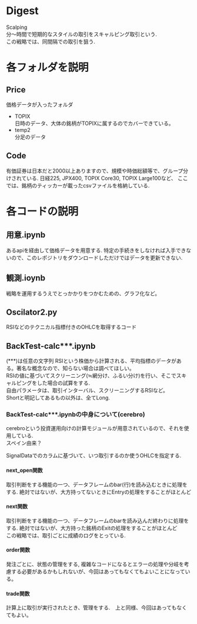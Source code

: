 # Digest
Scalping<br>
分～時間で短期的なスタイルの取引をスキャルピング取引という. <br>
この戦略では、同間隔での取引を狙う. <br>

# 各フォルダを説明
## Price
価格データが入ったフォルダ
- TOPIX
  <br>日時のデータ、大体の銘柄がTOPIXに属するのでカバーできている。
- temp2
  <br>分足のデータ

## Code
有価証券は日本だと2000以上ありますので、規模や時価総額等で、グループ分けされている. 日経225, JPX400, TOPIX Core30, TOPIX Large100など、
ここでは、銘柄のティッカーが載ったcsvファイルを格納している. <br>


# 各コードの説明
## 用意.ipynb
あるapiを経由して価格データを用意する. 特定の手続きをしなければ入手できないので、このレポジトリをダウンロードしただけではデータを更新できない. <br>

## 観測.ioynb
戦略を運用するうえでとっかかりをつかむための、グラフ化など。

## Oscilator2.py
RSIなどのテクニカル指標付きのOHLCを取得するコード


## BackTest-calc***.ipynb
(***)は任意の文字列
RSIという株価から計算される、平均指標のデータがある。著名な概念なので、知らない場合は調べてほしい。<br>
RSIの値に基づいてスクリーニング(≒網分け、ふるい分け)を行い、そこでスキャルピングをした場合の試算をする.<br>
自由パラメータは、取引インターバル、スクリーニングするRSIなど。<br>
Shortと明記してあるもの以外は、全てLong.<br>

### BackTest-calc***.ipynbの中身について(cerebro)
cerebroという投資運用向けの計算モジュールが用意されているので、それを使用している. <br>
スペイン由来？<br>

SignalDataでのカラムに基づいて、いつ取引するのか使うOHLCを指定する. <br>
#### next_open関数
取引判断をする機能の一つ、データフレームのbar(行)を読み込むときに処理をする. 絶対ではないが、大方持ってないときにEntryの処理をすることがほとんど<br>

#### next関数
取引判断をする機能の一つ、データフレームのbarを読み込んだ終わりに処理をする.  絶対ではないが、大方持った銘柄のExitの処理をすることがほとんど<br>
この戦略では、取引ごとに成績のログをとっている.<br>

#### order関数
発注ごとに、状態の管理をする, 複雑なコードになるとエラーの処理や分岐を考慮する必要があるかもしれないが、今回はあってもなくてもよいことになっている。

#### trade関数
計算上に取引が実行されたとき、管理をする.　上と同様、今回はあってもなくてもよい。



